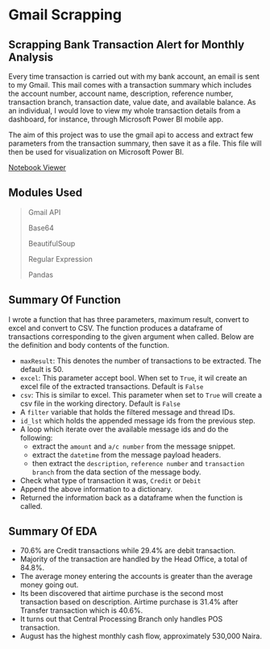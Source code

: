 # Gmail Scrapping

## Scrapping Bank Transaction Alert for Monthly Analysis 

Every time transaction is carried out with my bank account, an email is sent to my Gmail. This mail comes with a transaction summary which includes the account number, account name, description, reference number, transaction branch, transaction date, value date, and available balance. As an individual, I would love to view my whole transaction details from a dashboard, for instance, through Microsoft Power BI mobile app.

The aim of this project was to use the gmail api to access and extract few parameters from the transaction summary, then save it as a file. This file will then be used for visualization on Microsoft Power BI.

[Notebook Viewer](https://nbviewer.org/github/TelRich/Gmail_Scrapping_for_Bank_Transactions/blob/main/transaction_eda.ipynb?flush_cache=True)

## Modules Used
> Gmail API
>
> Base64
>
> BeautifulSoup
>
> Regular Expression 
>
> Pandas

## Summary Of Function
I wrote a function that has three parameters, maximum result, convert to excel and convert to CSV. The function produces a dataframe of transactions corresponding to the given argument when called. Below are the definition and body contents of the function.

* `maxResult`: This denotes the number of transactions to be extracted. The default is 50.
* `excel`: This parameter accept bool. When set to `True`, it wil create an excel file of the extracted transactions. Default is `False`
* `csv`: This is similar to excel. This parameter when set to `True` will create a csv file in the working directory. Default is `False` 
* A `filter` variable that holds the filtered message and thread IDs.
* `id_lst` which holds the appended message ids from the previous step.
* A loop which iterate over the available message ids and do the following:
    * extract the `amount` and `a/c number` from the message snippet.
    * extract the `datetime` from the message payload headers.
    * then extract the `description`, `reference number` and `transaction branch` from the data section of the message body.
* Check what type of transaction it was, `Credit` or `Debit`
* Append the above information to a dictionary.
* Returned the information back as a dataframe when the function is called.

## Summary Of EDA
* 70.6% are Credit transactions while 29.4% are debit transaction.
* Majority of the transaction are handled by the Head Office, a total of 84.8%.
* The average money entering the accounts is greater than the average money going out.
* Its been discovered that airtime purchase is the second most transaction based on description. Airtime purchase is 31.4% after Transfer transaction which is 40.6%.
* It turns out that Central Processing Branch only handles POS transaction.
* August has the highest monthly cash flow, approximately 530,000 Naira.
